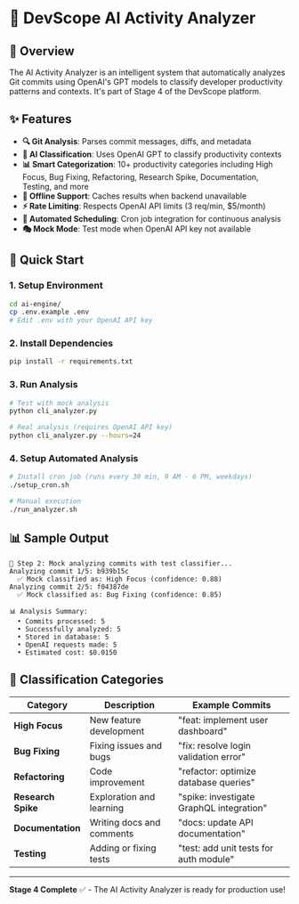 # 🧠 DevScope AI Activity Analyzer

## 🎯 Overview

The AI Activity Analyzer is an intelligent system that automatically analyzes Git commits using OpenAI's GPT models to classify developer productivity patterns and contexts. It's part of Stage 4 of the DevScope platform.

## ✨ Features

- **🔍 Git Analysis**: Parses commit messages, diffs, and metadata
- **🧠 AI Classification**: Uses OpenAI GPT to classify productivity contexts
- **📊 Smart Categorization**: 10+ productivity categories including High Focus, Bug Fixing, Refactoring, Research Spike, Documentation, Testing, and more
- **💾 Offline Support**: Caches results when backend unavailable
- **⚡ Rate Limiting**: Respects OpenAI API limits (3 req/min, $5/month)
- **🔄 Automated Scheduling**: Cron job integration for continuous analysis
- **🎭 Mock Mode**: Test mode when OpenAI API key not available

## 🚀 Quick Start

### 1. Setup Environment

```bash
cd ai-engine/
cp .env.example .env
# Edit .env with your OpenAI API key
```

### 2. Install Dependencies

```bash
pip install -r requirements.txt
```

### 3. Run Analysis

```bash
# Test with mock analysis
python cli_analyzer.py

# Real analysis (requires OpenAI API key)
python cli_analyzer.py --hours=24
```

### 4. Setup Automated Analysis

```bash
# Install cron job (runs every 30 min, 9 AM - 6 PM, weekdays)
./setup_cron.sh

# Manual execution
./run_analyzer.sh
```

## 📊 Sample Output

```
🧠 Step 2: Mock analyzing commits with test classifier...
Analyzing commit 1/5: b939b15c
  ✅ Mock classified as: High Focus (confidence: 0.88)
Analyzing commit 2/5: f04387de
  ✅ Mock classified as: Bug Fixing (confidence: 0.85)

📊 Analysis Summary:
  • Commits processed: 5
  • Successfully analyzed: 5
  • Stored in database: 5
  • OpenAI requests made: 5
  • Estimated cost: $0.0150
```

## 🎯 Classification Categories

| Category           | Description               | Example Commits                          |
| ------------------ | ------------------------- | ---------------------------------------- |
| **High Focus**     | New feature development   | "feat: implement user dashboard"         |
| **Bug Fixing**     | Fixing issues and bugs    | "fix: resolve login validation error"    |
| **Refactoring**    | Code improvement          | "refactor: optimize database queries"    |
| **Research Spike** | Exploration and learning  | "spike: investigate GraphQL integration" |
| **Documentation**  | Writing docs and comments | "docs: update API documentation"         |
| **Testing**        | Adding or fixing tests    | "test: add unit tests for auth module"   |

---

**Stage 4 Complete** ✅ - The AI Activity Analyzer is ready for production use!

